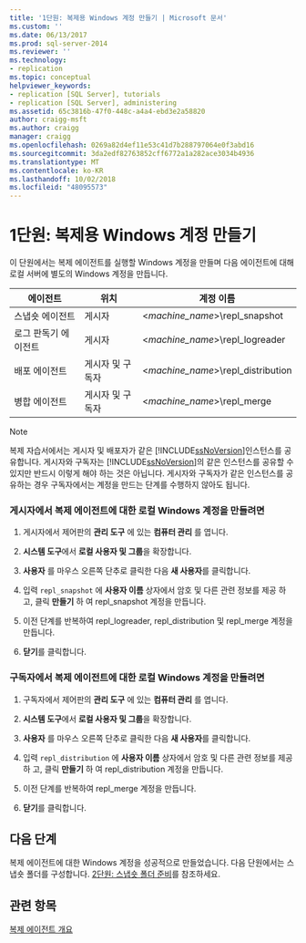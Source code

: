 ```yaml
---
title: '1단원: 복제용 Windows 계정 만들기 | Microsoft 문서'
ms.custom: ''
ms.date: 06/13/2017
ms.prod: sql-server-2014
ms.reviewer: ''
ms.technology:
- replication
ms.topic: conceptual
helpviewer_keywords:
- replication [SQL Server], tutorials
- replication [SQL Server], administering
ms.assetid: 65c3816b-47f0-448c-a4a4-ebd3e2a58820
author: craigg-msft
ms.author: craigg
manager: craigg
ms.openlocfilehash: 0269a82d4ef11e53c41d7b288797064e0f3abd16
ms.sourcegitcommit: 3da2edf82763852cff6772a1a282ace3034b4936
ms.translationtype: MT
ms.contentlocale: ko-KR
ms.lasthandoff: 10/02/2018
ms.locfileid: "48095573"
---
```

# <a name="lesson-1-creating-windows-accounts-for-replication"></a>1단원: 복제용 Windows 계정 만들기
  이 단원에서는 복제 에이전트를 실행할 Windows 계정을 만들며 다음 에이전트에 대해 로컬 서버에 별도의 Windows 계정을 만듭니다.  
  
|에이전트|위치|계정 이름|  
|-----------|--------------|------------------|  
|스냅숏 에이전트|게시자|\<*machine_name*>\repl_snapshot|  
|로그 판독기 에이전트|게시자|\<*machine_name*>\repl_logreader|  
|배포 에이전트|게시자 및 구독자|\<*machine_name*>\repl_distribution|  
|병합 에이전트|게시자 및 구독자|\<*machine_name*>\repl_merge|  
  
> [!NOTE]  
>  복제 자습서에서는 게시자 및 배포자가 같은 [!INCLUDE[ssNoVersion](../../includes/ssnoversion-md.md)]인스턴스를 공유합니다. 게시자와 구독자는 [!INCLUDE[ssNoVersion](../../includes/ssnoversion-md.md)]의 같은 인스턴스를 공유할 수 있지만 반드시 이렇게 해야 하는 것은 아닙니다. 게시자와 구독자가 같은 인스턴스를 공유하는 경우 구독자에서는 계정을 만드는 단계를 수행하지 않아도 됩니다.  
  
### <a name="to-create-local-windows-accounts-for-replication-agents-at-the-publisher"></a>게시자에서 복제 에이전트에 대한 로컬 Windows 계정을 만들려면  
  
1.  게시자에서 제어판의 **관리 도구** 에 있는 **컴퓨터 관리** 를 엽니다.  
  
2.  **시스템 도구**에서 **로컬 사용자 및 그룹**을 확장합니다.  
  
3.  **사용자** 를 마우스 오른쪽 단추로 클릭한 다음 **새 사용자**를 클릭합니다.  
  
4.  입력 `repl_snapshot` 에 **사용자 이름** 상자에서 암호 및 다른 관련 정보를 제공 하 고, 클릭 **만들기** 하 여 repl_snapshot 계정을 만듭니다.  
  
5.  이전 단계를 반복하여 repl_logreader, repl_distribution 및 repl_merge 계정을 만듭니다.  
  
6.  **닫기**를 클릭합니다.  
  
### <a name="to-create-local-windows-accounts-for-replication-agents-at-the-subscriber"></a>구독자에서 복제 에이전트에 대한 로컬 Windows 계정을 만들려면  
  
1.  구독자에서 제어판의 **관리 도구** 에 있는 **컴퓨터 관리** 를 엽니다.  
  
2.  **시스템 도구**에서 **로컬 사용자 및 그룹**을 확장합니다.  
  
3.  **사용자** 를 마우스 오른쪽 단추로 클릭한 다음 **새 사용자**를 클릭합니다.  
  
4.  입력 `repl_distribution` 에 **사용자 이름** 상자에서 암호 및 다른 관련 정보를 제공 하 고, 클릭 **만들기** 하 여 repl_distribution 계정을 만듭니다.  
  
5.  이전 단계를 반복하여 repl_merge 계정을 만듭니다.  
  
6.  **닫기**를 클릭합니다.  
  
## <a name="next-steps"></a>다음 단계  
 복제 에이전트에 대한 Windows 계정을 성공적으로 만들었습니다. 다음 단원에서는 스냅숏 폴더를 구성합니다. [2단원: 스냅숏 폴더 준비](lesson-2-preparing-the-snapshot-folder.md)를 참조하세요.  
  
## <a name="see-also"></a>관련 항목  
 [복제 에이전트 개요](agents/replication-agents-overview.md)  
  
  
